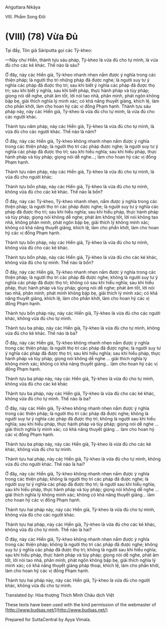  

Aṅguttara Nikāya

VIII. Phẩm Song Ðôi

# (VIII) (78) Vừa Ðủ

Tại đấy, Tôn giả Sàriputta gọi các Tỷ-kheo:

—Này chư Hiền, thành tựu sáu pháp, Tỷ-kheo là vừa đủ cho tự mình, là vừa đủ cho các kẻ khác. Thế nào là sáu?

Ở đây, này các Hiền giả, Tỷ-kheo nhanh nhẹn nắm được ý nghĩa trong các thiện pháp; là người thọ trì những pháp đã được nghe; là người suy tư ý nghĩa các pháp đã được thọ trì; sau khi biết ý nghĩa các pháp đã được thọ trì; sau khi biết ý nghĩa, sau khi biết pháp, thực hành pháp và tùy pháp; giọng nói dễ nghe, phát âm tốt, lời nói tao nhã, phân minh, phát ngôn không bập bẹ, giải thích nghĩa lý minh xác; có khả năng thuyết giảng, khích lệ, làm cho phấn khởi, làm cho hoan hỷ các vị đồng Phạm hạnh. Thành tựu sáu pháp này, này các Hiền giả, Tỷ-kheo là vừa đủ cho tự mình, là vừa đủ cho các người khác.

Thành tựu năm pháp, này các Hiền giả, Tỷ-kheo là vừa đủ cho tự mình, là vừa đủ cho các người khác. Thế nào là năm?

Ở đây, này các Hiền giả, Tỷ-kheo không nhanh nhẹn nắm được ý nghĩa trong các thiện pháp; là người thọ trì các pháp được nghe; là người suy tư ý nghĩa các pháp đã được thọ trì; sau khi hiểu nghĩa; sau khi hiểu pháp, thực hành pháp và tùy pháp; giọng nói dễ nghe...; làm cho hoan hỷ các vị đồng Phạm hạnh.

Thành tựu năm pháp, này các Hiền giả, Tỷ-kheo là vừa đủ cho tự mình, là vừa đủ cho người khác.

Thành tựu bốn pháp, này các Hiền giả, Tỷ-kheo là vừa đủ cho tự mình, không vừa đủ cho các kẻ khác. Thế nào là bốn?

Ở đây, này các Tỷ-kheo, Tỷ-kheo nhanh nhẹn, nắm được ý nghĩa trong các thiện pháp; là người thọ trì các pháp được nghe; là người suy tư ý nghĩa các pháp đã được thọ trì; sau khi hiểu nghĩa; sau khi hiểu pháp, thực hành pháp và tùy pháp; giọng nói không dễ nghe; phát âm không tốt, lời nói không tao nhã, không phân minh, phát ngôn bập bẹ, giải thích lý không minh xác; không có khả năng thuyết giảng, khích lệ, làm cho phấn khởi, làm cho hoan hỷ các vị đồng Phạm hạnh.

Thành tựu bốn pháp, này các Hiền giả, Tỷ-kheo là vừa đủ cho tự mình, không vừa đủ cho các kẻ khác.

Thành tựu bốn pháp, này các Hiền giả, Tỷ-kheo là vừa đủ cho các kẻ khác, không vừa đủ cho tự mình. Thế nào là bốn?

Ở đây, này các Hiền giả, Tỷ-kheo nhanh nhẹn nắm được ý nghĩa trong các thiện pháp; là người thọ trì các pháp đã được nghe; không là người suy tư ý nghĩa các pháp đã được thọ trì; không có sau khi hiểu nghĩa; sau khi hiểu pháp, thực hành pháp và tùy pháp; giọng nói dễ nghe; phát âm tốt, lời nói tao nhã, phân minh, phát minh không bập bẹ, giải thích lý minh xác; có khả năng thuyết giảng, khích lệ, làm cho phấn khởi, làm cho hoan hỷ các vị đồng Phạm hạnh.

Thành tựu bốn pháp này, này các Hiền giả, Tỷ-kheo là vừa đủ cho các người khác, không vừa đủ cho tự mình.

Thành tựu ba pháp, này các Hiền giả, Tỷ-kheo là vừa đủ cho tự mình, không vừa đủ cho kẻ khác. Thế nào là ba?

Ở đây, này các Hiền giả, Tỷ-kheo không nhanh nhẹn nắm được ý nghĩa trong các thiện pháp; là người thọ trì các pháp đã được nghe; là người suy tư ý nghĩa các pháp đã được thọ trì; sau khi hiểu nghĩa; sau khi hiểu pháp, thực hành pháp và tùy pháp; giọng nói không dễ nghe ... giải thích nghĩa lý không minh xác; không có khả năng thuyết giảng... làm cho hoan hỷ các vị đồng Phạm hạnh.

Thành tựu ba pháp này, này các Hiền giả, Tỷ-kheo là vừa đủ cho tự mình, không vừa đủ cho các kẻ khác

Thành tựu ba pháp, này các Hiền giả, Tỷ-kheo là vừa đủ cho các kẻ khác, không vừa đủ cho tự mình. Thế nào là ba?

Ở đây, này các Hiền giả, Tỷ-kheo không nhanh nhẹn nắm được ý nghĩa trong các thiện pháp; là người thọ trì các pháp đã được nghe; không là người suy tư ý nghĩa các pháp đã được thọ trì; không là người sau khi hiểu nghĩa; sau khi hiểu pháp, thực hành pháp và tùy pháp; giọng nói dễ nghe ... giải thích nghĩa lý minh xác; có khả năng thuyết giảng ... làm cho hoan hỷ các vị đồng Phạm hạnh.

Thành tựu ba pháp này, này các Hiền giả, Tỷ-kheo là vừa đủ cho các kẻ khác, không vừa đủ cho tự mình.

Thành tựu hai pháp, này các Hiền giả, Tỷ-kheo là vừa đủ cho tự mình, không vừa đủ cho người khác. Thế nào là hai?

Ở đây, này các Hiền giả, Tỷ-kheo không nhanh nhẹn nắm được ý nghĩa trong các thiện pháp; không là người thọ trì các pháp đã được nghe; là người suy tư ý nghĩa các pháp đã được thọ trì; là người sau khi hiểu nghĩa; sau khi hiểu pháp, thực hành pháp và tùy pháp; giọng nói không dễ nghe ... giải thích nghĩa lý không minh xác; không có khả năng thuyết giảng... làm cho hoan hỷ các vị đồng Phạm hạnh.

Thành tựu hai pháp này, này các Hiền giả, Tỷ-kheo là vừa đủ cho tự mình, không vừa đủ cho các người khác.

Thành tựu hai pháp, này các Hiền giả, Tỷ-kheo là vừa đủ cho các kẻ khác, không vừa đủ cho tự mình. Thế nào là hai?

Ở đây, này các Hiền giả, Tỷ-kheo không nhanh nhẹn nắm được ý nghĩa trong các thiện pháp; không là người thọ trì các pháp đã được nghe; không suy tư ý nghĩa các pháp đã được thọ trì; không là người sau khi hiểu nghĩa; sau khi hiểu pháp, thực hành pháp và tùy pháp; giọng nói dễ nghe, phát âm tốt, lời nói tao nhã, phân minh, phát ngôn không bập bẹ, giải thích nghĩa lý minh xác; có khả năng thuyết giảng pháp thoại, khích lệ, làm cho phấn khởi, làm cho hoan hỷ các vị đồng Phạm hạnh.

Thành tựu hai pháp này, này các Hiền giả, Tỷ-kheo là vừa đủ cho người khác, không vừa đủ cho tự mình.

Translated by: Hòa thượng Thích Minh Châu dịch Việt

These texts have been used with the kind permission of the webmaster of [http://www.budsas.net/](http://www.budsas.net/)

Prepared for SuttaCentral by Ayya Vimala.